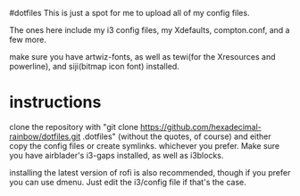 #dotfiles
This is just a spot for me to upload all of my config files.

The ones here include my i3 config files, my Xdefaults, compton.conf, and a few more.

make sure you have artwiz-fonts, as well as tewi(for the Xresources and powerline), and siji(bitmap icon font) installed.

# instructions

clone the repository with "git clone https://github.com/hexadecimal-rainbow/dotfiles.git .dotfiles" (without the quotes, of course) and either copy the config files or create symlinks. whichever you prefer.
Make sure you have airblader's i3-gaps installed, as well as i3blocks.

installing the latest version of rofi is also recommended, though if you prefer you can use dmenu. Just edit the i3/config file if that's the case.

